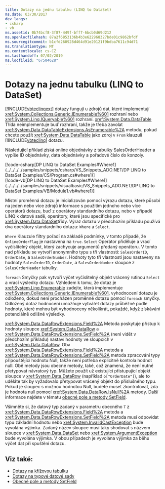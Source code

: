 ```yaml
---
title: Dotazy na jednu tabulku (LINQ to DataSet)
ms.date: 03/30/2017
dev_langs:
- csharp
- vb
ms.assetid: 0b74bcf8-3f87-449f-bff7-6bcb0d69d212
ms.openlocfilehash: 87a2f6853136b4b3e622968327bde01c9862bfdf
ms.sourcegitcommit: b1cfd260928d464d91e20121f9bdba7611c94d71
ms.translationtype: MT
ms.contentlocale: cs-CZ
ms.lasthandoff: 07/02/2019
ms.locfileid: "67504628"
---
```

# <a name="single-table-queries-linq-to-dataset"></a>Dotazy na jednu tabulku (LINQ to DataSet)
[!INCLUDE[vbteclinqext](../../../../includes/vbteclinqext-md.md)] dotazy fungují u zdrojů dat, které implementují <xref:System.Collections.Generic.IEnumerable%601> rozhraní nebo <xref:System.Linq.IQueryable%601> rozhraní. <xref:System.Data.DataTable> Třída neimplementuje buď rozhraní, takže je třeba zavolat <xref:System.Data.DataTableExtensions.AsEnumerable%2A> metodu, pokud chcete použít <xref:System.Data.DataTable> jako zdroj v `From` klauzuli [!INCLUDE[vbteclinq](../../../../includes/vbteclinq-md.md)] dotazu.  
  
 Následující příklad získá online objednávky z tabulky SalesOrderHeader a vypíše ID objednávky, data objednávky a pořadové číslo do konzoly.  
  
 [!code-csharp[DP LINQ to DataSet Examples#Where1](../../../../samples/snippets/csharp/VS_Snippets_ADO.NET/DP LINQ to DataSet Examples/CS/Program.cs#where1)]  
 [!code-vb[DP LINQ to DataSet Examples#Where1](../../../../samples/snippets/visualbasic/VS_Snippets_ADO.NET/DP LINQ to DataSet Examples/VB/Module1.vb#where1)] 
  
 Místní proměnná dotazu je inicializován pomocí výrazu dotazu, které působí na jeden nebo více zdrojů informace s použitím jednoho nebo více operátorů dotazu, buď z operátory standardního dotazu, nebo v případě LINQ k datové sadě, operátory, které jsou specifické pro <xref:System.Data.DataSet>třídy. Výraz dotazu v předchozím příkladu používá dva operátory standardního dotazu: `Where` a `Select`.  
  
 `Where` Klauzule filtry pořadí na základě podmínky, v tomto případě, že `OnlineOrderFlag` je nastavena na `true`. `Select` Operátor přiděluje a vrací vyčíslitelný objekt, který zachycuje argumentů předaný operátoru. V tomto nad příkladu se vytvoří anonymního typu s tři vlastnosti: `SalesOrderID`, `OrderDate`, a `SalesOrderNumber`. Hodnoty tyto tři vlastnosti jsou nastaveny na hodnoty `SalesOrderID`, `OrderDate`, a `SalesOrderNumber` sloupce z `SalesOrderHeader` tabulky.  
  
 `foreach` Smyčky pak vytvoří výčet vyčíslitelný objekt vrácený rutinou `Select` a vrací výsledky dotazu. Vzhledem k tomu, že dotaz je <xref:System.Linq.Enumerable> zadejte, která implementuje <xref:System.Collections.Generic.IEnumerable%601>, vyhodnocení dotazu je odloženo, dokud není procházen proměnné dotazu pomocí `foreach` smyčky. Odložený dotaz hodnocení umožňuje vytvářet dotazy průběžně podle hodnoty, které mohou být vyhodnoceny několikrát, pokaždé, když získávání potenciálně odlišné výsledky.  
  
 <xref:System.Data.DataRowExtensions.Field%2A> Metoda poskytuje přístup k hodnoty sloupce <xref:System.Data.DataRow> a <xref:System.Data.DataRowExtensions.SetField%2A> (není vidět v předchozím příkladu) nastaví hodnoty ve sloupcích v <xref:System.Data.DataRow>. Oba <xref:System.Data.DataRowExtensions.Field%2A> metoda a <xref:System.Data.DataRowExtensions.SetField%2A> metoda zpracování typy připouštějící hodnotu Null, takže není potřeba explicitně kontrola hodnot null. Obě metody jsou obecné metody, také, což znamená, že není nutné přetypovat návratový typ. Můžete použít už existující přistupující objekt sloupce v <xref:System.Data.DataRow> (například `o["OrderDate"]`), ale to uděláte tak by vyžadovalo přetypovat vrácený objekt do příslušného typu.  Pokud je sloupec s možnou hodnotou Null, budete muset zkontrolovat, zda je hodnota null pomocí <xref:System.Data.DataRow.IsNull%2A> metody. Další informace najdete v tématu [obecné pole a metody SetField](../../../../docs/framework/data/adonet/generic-field-and-setfield-methods-linq-to-dataset.md).  
  
 Všimněte si, že datový typ zadaný v parametru obecného `T` z <xref:System.Data.DataRowExtensions.Field%2A> metoda a <xref:System.Data.DataRowExtensions.SetField%2A> metoda musí odpovídat typu základní hodnotu nebo <xref:System.InvalidCastException> bude vyvolána výjimka. Zadaný název sloupce musí taky shodovat s názvem sloupce v <xref:System.Data.DataSet> nebo <xref:System.ArgumentException> bude vyvolána výjimka. V obou případech je vyvolána výjimka za běhu výčet dat při spuštění dotazu.  
  
## <a name="see-also"></a>Viz také:

- [Dotazy na křížovou tabulku](../../../../docs/framework/data/adonet/cross-table-queries-linq-to-dataset.md)
- [Dotazy na typové datové sady](../../../../docs/framework/data/adonet/querying-typed-datasets.md)
- [Obecné pole a metody SetField](../../../../docs/framework/data/adonet/generic-field-and-setfield-methods-linq-to-dataset.md)
